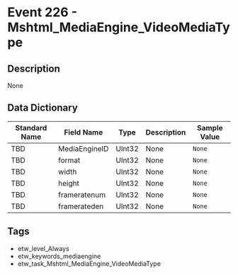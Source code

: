 # Event 226 - Mshtml_MediaEngine_VideoMediaType

## Description
None

## Data Dictionary
|Standard Name|Field Name|Type|Description|Sample Value|
|---|---|---|---|---|
|TBD|MediaEngineID|UInt32|None|`None`|
|TBD|format|UInt32|None|`None`|
|TBD|width|UInt32|None|`None`|
|TBD|height|UInt32|None|`None`|
|TBD|frameratenum|UInt32|None|`None`|
|TBD|framerateden|UInt32|None|`None`|

## Tags
* etw_level_Always
* etw_keywords_mediaengine
* etw_task_Mshtml_MediaEngine_VideoMediaType